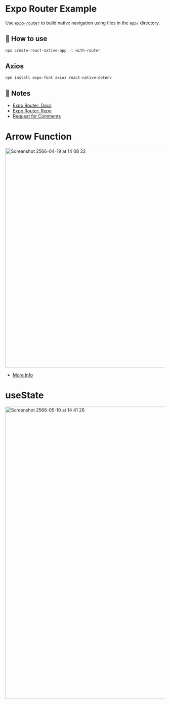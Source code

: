 # Expo Router Example

Use [`expo-router`](https://expo.github.io/router) to build native navigation using files in the `app/` directory.

## 🚀 How to use

```sh
npx create-react-native-app -t with-router
```

## Axios 
```
npm install expo-font axios react-native-dotenv
```

## 📝 Notes

- [Expo Router: Docs](https://expo.github.io/router)
- [Expo Router: Repo](https://github.com/expo/router)
- [Request for Comments](https://github.com/expo/router/discussions/1)

# Arrow Function 
<img width="695" alt="Screenshot 2566-04-19 at 14 08 22" src="https://user-images.githubusercontent.com/57714919/232994506-e960694f-c4e6-4cfe-af15-989a5333b7cc.png">

- [More Info](https://dev.to/hambalee/arrow-function-javascript-51k)

# useState
<img width="924" alt="Screenshot 2566-05-10 at 14 41 26" src="https://github.com/Gibbs3699/react-native-job-finder/assets/57714919/c5fcb998-89d1-484c-a82b-47e1ec5ed4f0">
